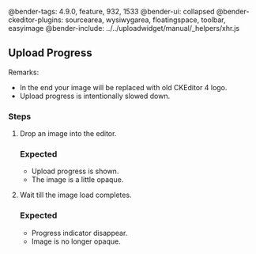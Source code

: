 @bender-tags: 4.9.0, feature, 932, 1533
@bender-ui: collapsed
@bender-ckeditor-plugins: sourcearea, wysiwygarea, floatingspace, toolbar, easyimage
@bender-include: ../../uploadwidget/manual/_helpers/xhr.js

## Upload Progress

Remarks:

* In the end your image will be replaced with old CKEditor 4 logo.
* Upload progress is intentionally slowed down.

### Steps

1. Drop an image into the editor.

	### Expected

	* Upload progress is shown.
	* The image is a little opaque.

1. Wait till the image load completes.

	### Expected

	* Progress indicator disappear.
	* Image is no longer opaque.